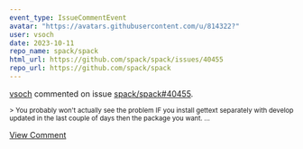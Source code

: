 ```yaml
---
event_type: IssueCommentEvent
avatar: "https://avatars.githubusercontent.com/u/814322?"
user: vsoch
date: 2023-10-11
repo_name: spack/spack
html_url: https://github.com/spack/spack/issues/40455
repo_url: https://github.com/spack/spack
---
```


<a href='https://github.com/vsoch' target='_blank'>vsoch</a> commented on issue <a href='https://github.com/spack/spack/issues/40455' target='_blank'>spack/spack#40455</a>.

<small>> You probably won't actually see the problem IF you install gettext separately with develop updated in the last couple of days then the package you want....</small>

<a href='https://github.com/spack/spack/issues/40455' target='_blank'>View Comment</a>